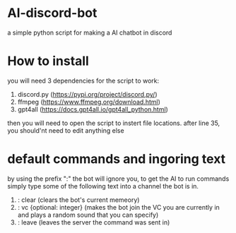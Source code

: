 # AI-discord-bot
a simple python script for making a AI chatbot in discord

# How to install
you will need 3 dependencies for the script to work:

1. discord.py (https://pypi.org/project/discord.py/)
2. ffmpeg (https://www.ffmpeg.org/download.html)
3. gpt4all (https://docs.gpt4all.io/gpt4all_python.html)

then you will need to open the script to instert file locations. after line 35, you should'nt need to edit anything else

# default commands and ingoring text
by using the prefix ":" the bot will ignore you, to get the AI to run commands simply type some of the following text into a channel the bot is in.
1. : clear (clears the bot's current memeory)
2. : vc {optional: integer} (makes the bot join the VC you are currently in and plays a random sound that you can specify)
3. : leave (leaves the server the command was sent in)

